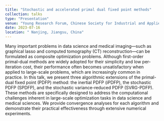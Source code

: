 ```yaml
---
title: "Stochastic and accelerated primal dual fixed point methods"
collection: talks
type: "Presentation"
venue: "Young Research Forum, Chinese Society for Industrial and Applied Mathematic"
date: 2023-07-16
location: " Nanjing, Jiangsu, China"
---
```

Many important problems in data science and medical imaging—such as graphical lasso and computed tomography (CT) reconstruction—can be formulated as composite optimization problems. Although first-order primal-dual methods are widely adopted for their simplicity and low per-iteration cost, their performance often becomes unsatisfactory when applied to large-scale problems, which are increasingly common in practice. In this talk, we present three algorithmic extensions of the primal-dual fixed point (PDFP) method: the inertial PDFP (iPDFP), the stochastic PDFP (SPDFP), and the stochastic variance-reduced PDFP (SVRG-PDFP). These methods are specifically designed to address the computational challenges inherent in large-scale optimization tasks in data science and medical sciences. We provide convergence analyses for each algorithm and demonstrate their practical effectiveness through extensive numerical experiments.
